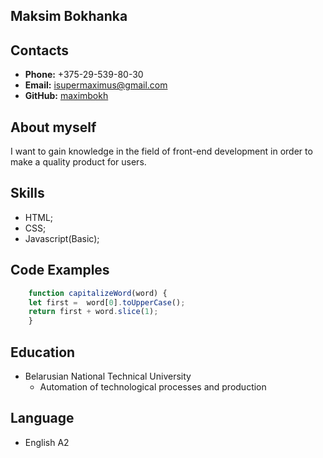 ## Maksim Bokhanka ##
## Contacts ##
* **Phone:** +375-29-539-80-30
* **Email:** isupermaximus@gmail.com
* **GitHub:** [maximbokh](https://github.com/maximbokh)

## About myself ##
I want to gain knowledge in the field of front-end development in order to make a quality product for users. 
## Skills ##
* HTML;
* CSS;
* Javascript(Basic);

## Code Examples ##
```javascript
    function capitalizeWord(word) {
    let first =  word[0].toUpperCase();
    return first + word.slice(1);
    }
```
## Education ##
* Belarusian National Technical University
    * Automation of technological processes and production 

## Language ##
* English A2
